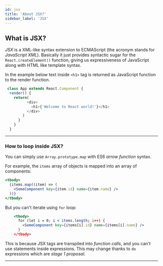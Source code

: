 ```yaml
---
id: jsx
title: 'About JSX?'
sidebar_label: 'JSX'
---
```


## What is JSX?

_JSX_ is a XML-like syntax extension to ECMAScript (the acronym stands for _JavaScript XML_). Basically it just provides syntactic sugar for the `React.createElement()` function, giving us expressiveness of JavaScript along with HTML like template syntax.

In the example below text inside `<h1>` tag is returned as JavaScript function to the render function.

```javascript
 class App extends React.Component {
  render() {
    return(
          <div>
            <h1>{'Welcome to React world!'}</h1>
          </div>
        )
      }
    }
  }
```

---

### How to loop inside JSX?

You can simply use `Array.prototype.map` with ES6 _arrow function_ syntax.

For example, the `items` array of objects is mapped into an array of components:

```jsx harmony
<tbody>
  {items.map((item) => (
    <SomeComponent key={item.id} name={item.name} />
  ))}
</tbody>
```

But you can't iterate using `for` loop:

```jsx harmony
    <tbody>
      for (let i = 0; i < items.length; i++) {
        <SomeComponent key={items[i].id} name={items[i].name} />
      }
    </tbody>
```

This is because JSX tags are transpiled into _function calls_, and you can't use statements inside expressions. This may change thanks to `do` expressions which are _stage 1 proposal_.

---
